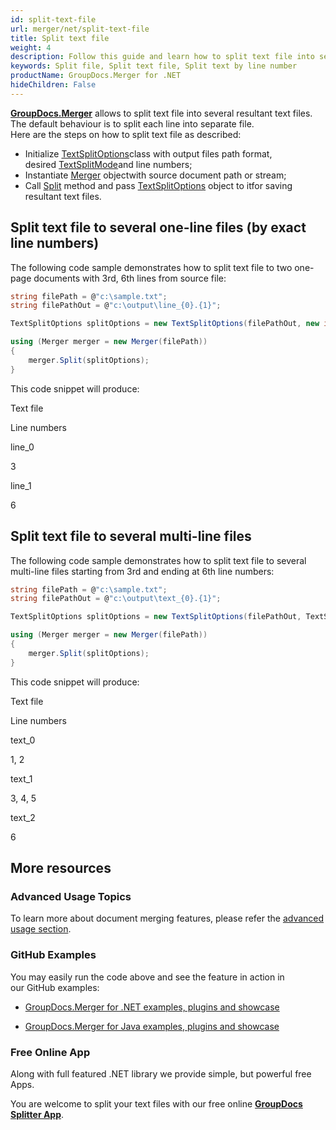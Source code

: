 ```yaml
---
id: split-text-file
url: merger/net/split-text-file
title: Split text file
weight: 4
description: Follow this guide and learn how to split text file into several resultant files using GroupDocs.Merger for .NET API.
keywords: Split file, Split text file, Split text by line number
productName: GroupDocs.Merger for .NET
hideChildren: False
---
```

**[GroupDocs.Merger](https://products.groupdocs.com/merger/net)** allows to split text file into several resultant text files. The default behaviour is to split each line into separate file.  
Here are the steps on how to split text file as described:

*   Initialize [TextSplitOptions](https://apireference.groupdocs.com/net/merger/groupdocs.merger.domain.options/textsplitoptions)class with output files path format, desired [TextSplitMode](https://apireference.groupdocs.com/net/merger/groupdocs.merger.domain.options/textsplitmode)and line numbers;
*   Instantiate [Merger](https://apireference.groupdocs.com/net/merger/groupdocs.merger/merger) objectwith source document path or stream;
*   Call [Split](https://apireference.groupdocs.com/net/merger/groupdocs.merger.merger/split/methods/1) method and pass [TextSplitOptions](https://apireference.groupdocs.com/net/merger/groupdocs.merger.domain.options/textsplitoptions) object to itfor saving resultant text files.

## Split text file to several one-line files (by exact line numbers)

The following code sample demonstrates how to split text file to two one-page documents with 3rd, 6th lines from source file:

```csharp
string filePath = @"c:\sample.txt";
string filePathOut = @"c:\output\line_{0}.{1}";

TextSplitOptions splitOptions = new TextSplitOptions(filePathOut, new int[] { 3, 6 });

using (Merger merger = new Merger(filePath))
{
    merger.Split(splitOptions);
}
```

This code snippet will produce:

Text file

Line numbers

line\_0

3

line\_1

6

## Split text file to several multi-line files 

The following code sample demonstrates how to split text file to several multi-line files starting from 3rd and ending at 6th line numbers:

```csharp
string filePath = @"c:\sample.txt";
string filePathOut = @"c:\output\text_{0}.{1}";

TextSplitOptions splitOptions = new TextSplitOptions(filePathOut, TextSplitMode.Interval, new int[] { 3, 6 });

using (Merger merger = new Merger(filePath))
{
    merger.Split(splitOptions);
}
```

This code snippet will produce:

Text file

Line numbers

text\_0

1, 2

text\_1

3, 4, 5

text\_2

6

## More resources

### Advanced Usage Topics 

To learn more about document merging features, please refer the [advanced usage section](Advanced%2Busage.html).

### GitHub Examples 

You may easily run the code above and see the feature in action in our GitHub examples:

*   [GroupDocs.Merger for .NET examples, plugins and showcase](https://github.com/groupdocs-merger/GroupDocs.Merger-for-.NET)
    
*   [GroupDocs.Merger for Java examples, plugins and showcase](https://github.com/groupdocs-merger/GroupDocs.Merger-for-Java)
    

### Free Online App 

Along with full featured .NET library we provide simple, but powerful free Apps.

You are welcome to split your text files with our free online **[GroupDocs Splitter App](https://products.groupdocs.app/splitter)**.

